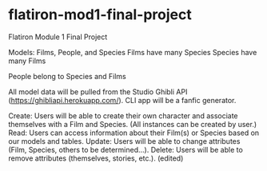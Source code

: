 # flatiron-mod1-final-project
Flatiron Module 1 Final Project

Models: Films, People, and Species
Films have many Species
Species have many Films

People belong to Species and Films


All model data will be pulled from the Studio Ghibli API (https://ghibliapi.herokuapp.com/). CLI app will be a fanfic generator.

Create: Users will be able to create their own character and associate themselves with a Film and Species. (All instances can be created by user.)
Read: Users can access information about their Film(s) or Species based on our models and tables.
Update: Users will be able to change attributes (Film, Species, others to be determined…).
Delete: Users will be able to remove attributes (themselves, stories, etc.). (edited) 
